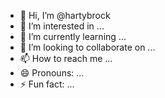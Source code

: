 - 👋 Hi, I’m @hartybrock
- 👀 I’m interested in ...
- 🌱 I’m currently learning ...
- 💞️ I’m looking to collaborate on ...
- 📫 How to reach me ...
- 😄 Pronouns: ...
- ⚡ Fun fact: ...

<!---
hartybrock/hartybrock is a ✨ special ✨ repository because its `README.md` (this file) appears on your GitHub profile.
You can click the Preview link to take a look at your changes.
--->

